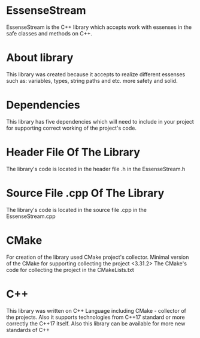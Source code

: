 # EssenseStream
EssenseStream is the C++ library which accepts work with essenses in the safe classes and methods on C++.

# About library
This library was created because it accepts to realize different essenses such as: variables, types, string paths and etc. more safety and solid.

# Dependencies
This library has five dependencies which will need to include in your project for supporting correct working of the project's code.

# Header File Of The Library
The library's code is located in the header file .h in the EssenseStream.h

# Source File .cpp Of The Library
The library's code is located in the source file .cpp in the EssenseStream.cpp

# CMake
For creation of the library used CMake project's collector. Minimal version of the CMake for supporting collecting the project <3.31.2> The CMake's code for collecting the project in the CMakeLists.txt

# C++
This library was written on C++ Language including CMake - collector of the projects. Also it supports technologies from C++17 standard or more correctly the C++17 itself. Also this library can be available for more new standards of C++
